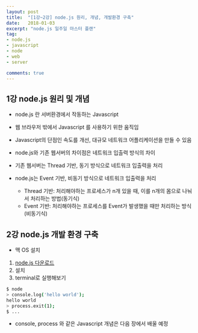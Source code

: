 ```yaml
---
layout: post
title:  "[1강~2강] node.js 원리, 개념, 개발환경 구축"
date:   2018-01-03
excerpt: "node.js 일주일 마스터 플랜"
tag: 
- node.js
- javascript
- node
- web
- server

comments: true
---
```



## 1강 node.js 원리 및 개념
* node.js 란 서버환경에서 작동하는 Javascript
* 웹 브라우저 밖에서 Javascript 를 사용하기 위한 움직임
* Javascript의 단점인 속도를 개선, 대규모 네트워크 어플리케이션을 만들 수 있음

* node.js와 기존 웹서버의 차이점은 네트워크 입출력 방식의 차이
* 기존 웹서버는 Thread 기반, 동기 방식으로 네트워크 입출력을  처리
* node.js는 Event 기반, 비동기 방식으로 네트워크 입출력을 처리
    * Thread 기반: 처리해야하는 프로세스가 n개 있을 때, 이를 n개의 몸으로 나눠서 처리하는 방법(동기식)
    * Event 기반: 처리해야하는 프로세스를 Event가 발생했을 때만 처리하는 방식(비동기식)


## 2강 node.js 개발 환경 구축
* 맥 OS 설치
1. [node.js 다운로드](https://nodejs.org/ko/)
2. 설치
3. terminal로 실행해보기

```bash
$ node
> console.log('hello world');
hello world
> process.exit(1);
$ ...
```

* console, process 와 같은 Javascript 개념은 다음 장에서 배울 예정

